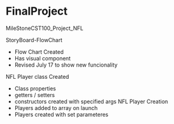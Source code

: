 # FinalProject
MileStoneCST100_Project_NFL


StoryBoard-FlowChart
  - Flow Chart Created 
  - Has visual component 
  - Revised July 17 to show new funcionality

NFL Player class Created 
  - Class properties 
  - getters / setters 
  - constructors created with specified args 
NFL Player Creation 
  - Players added to array on launch 
  - Players created with set parameteres 
